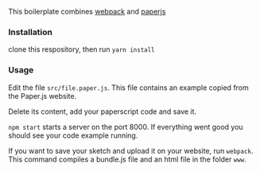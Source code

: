 This boilerplate combines [webpack](https://webpack.js.org/) and [paperjs](http://paperjs.org/)

### Installation
clone this respository, then run `yarn install`


### Usage
Edit the file `src/file.paper.js`. This file contains an example copied from the Paper.js website.

Delete its content, add your paperscript code and save it.

`npm start` starts a server on the port 8000. If everything went good you should see your code example running.

If you want to save your sketch and upload it on your website, run `webpack`. This command compiles a bundle.js file and an html file in the folder `www`.

